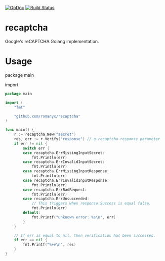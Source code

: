 [![GoDoc](https://godoc.org/github.com/romanyx/recaptcha?status.svg)](https://godoc.org/github.com/romanyx/recaptcha)
[![Build Status](https://travis-ci.org/romanyx/recaptcha.png)](https://travis-ci.org/romanyx/recaptcha)

# recaptcha

Google's reCAPTCHA Golang implementation.

# Usage
package main

import 

``` go
package main

import (
	"fmt"

	"github.com/romanyx/recaptcha"
)

func main() {
	r := recaptcha.New("secret")
	res, err := r.Verify("response") // g-recaptcha-response parameter
	if err != nil {
		switch err {
		case recaptcha.ErrMissingInputSecret:
			fmt.Println(err)
		case recaptcha.ErrInvalidInputSecret:
			fmt.Println(err)
		case recaptcha.ErrMissingInputResponse:
			fmt.Println(err)
		case recaptcha.ErrInvalidInputResponse:
			fmt.Println(err)
		case recaptcha.ErrBadRequest:
			fmt.Println(err)
		case recaptcha.ErrUnsucceeded:
			// This triggers when response.Success is equal false.
			fmt.Println(err)
		default:
			fmt.Printf("unknown error: %s\n", err)
		}
	}

	// If err is equal to nil, then verification has been successed.
	if err == nil {
		fmt.Printf("%+v\n", res)
	}
}
```